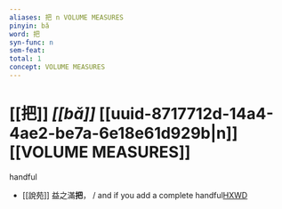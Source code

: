 ```yaml
---
aliases: 把 n VOLUME MEASURES
pinyin: bǎ
word: 把
syn-func: n
sem-feat: 
total: 1
concept: VOLUME MEASURES 
---
```

# [[把]] *[[bǎ]]*  [[uuid-8717712d-14a4-4ae2-be7a-6e18e61d929b|n]] [[VOLUME MEASURES]]
handful
 - [[說苑]] 益之滿**把**，
                     / and if you add a complete handful[HXWD](https://hxwd.org/textview.html?location=CH1a0907_CHANT_008-14a.26)